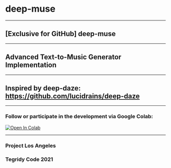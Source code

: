 # deep-muse

***

## [Exclusive for GitHub] deep-muse

***

## Advanced Text-to-Music Generator Implementation

***

## Inspired by deep-daze: https://github.com/lucidrains/deep-daze

***

### Follow or participate in the development via Google Colab:

[![Open In Colab][colab-badge]][colab-notebook]

[colab-notebook]: https://github.com/asigalov61/deep-muse/blob/main/deep_muse.ipynb
[colab-badge]: <https://colab.research.google.com/assets/colab-badge.svg>

***

### Project Los Angeles

### Tegridy Code 2021
